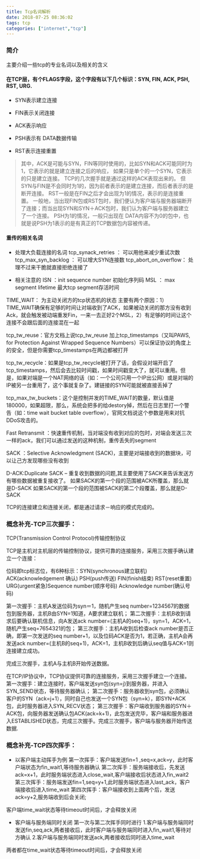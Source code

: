 ```yaml
---
title: Tcp名词解析
date: 2018-07-25 08:36:02
tags: tcp
categories: ["internet","tcp"]
---
```


### 简介
主要介绍一些tcp的专业名词以及相关的含义

#### 在TCP层，有个FLAGS字段，这个字段有以下几个标识：SYN, FIN, ACK, PSH, RST, URG.


* SYN表示建立连接

* FIN表示关闭连接

* ACK表示响应

* PSH表示有 DATA数据传输

* RST表示连接重置


> 其中，ACK是可能与SYN，FIN等同时使用的，比如SYN和ACK可能同时为1，它表示的就是建立连接之后的响应，
> 如果只是单个的一个SYN，它表示的只是建立连接。
> TCP的几次握手就是通过这样的ACK表现出来的。
> 但SYN与FIN是不会同时为1的，因为前者表示的是建立连接，而后者表示的是断开连接。
> RST一般是在FIN之后才会出现为1的情况，表示的是连接重置。
> 一般地，当出现FIN包或RST包时，我们便认为客户端与服务器端断开了连接；而当出现SYN和SYN＋ACK包时，我们认为客户端与服务器建立了一个连接。
> PSH为1的情况，一般只出现在 DATA内容不为0的包中，也就是说PSH为1表示的是有真正的TCP数据包内容被传递。


#### 重传的相关名词

* 处理大负载连接的名词
tcp_synack_retries   ： 可以用他来减少重试次数
tcp_max_syn_backlog  ： 可以增大SYN连接数
tcp_abort_on_overflow： 处理不过来干脆就直接拒绝连接了


* 相关注意的
ISN ：init sequence number 初始化序列码
MSL ： max segment lifetime 最大tcp segment存活时间

TIME_WAIT： 为主动关闭方的tcp状态机的状态
主要有两个原因：1）TIME_WAIT确保有足够的时间让对端收到了ACK，如果被动关闭的那方没有收到Ack，就会触发被动端重发Fin，一来一去正好2个MSL，2）有足够的时间让这个连接不会跟后面的连接混在一起

tcp_tw_reuse：官方文档上说tcp_tw_reuse 加上tcp_timestamps（又叫PAWS, for Protection Against Wrapped Sequence Numbers）可以保证协议的角度上的安全，但是你需要tcp_timestamps在两边都被打开

tcp_tw_recycle：如果是tcp_tw_recycle被打开了话，会假设对端开启了tcp_timestamps，然后会去比较时间戳，如果时间戳变大了，就可以重用。但是，如果对端是一个NAT网络的话（如：一个公司只用一个IP出公网）或是对端的IP被另一台重用了，这个事就复杂了。建链接的SYN可能就被直接丢掉了

tcp_max_tw_buckets：这个是控制并发的TIME_WAIT的数量，默认值是180000，如果超限，那么，系统会把多的给destory掉，然后在日志里打一个警告（如：time wait bucket table overflow），官网文档说这个参数是用来对抗DDoS攻击的。

Fast Retransmit ：快速重传机制，当对端没有收到对应的包时，对端会发送三次一样的ack，我们可以通过发送的这种机制，重传丢失的segment

SACK ：Selective Acknowledgment (SACK)，主要是对端接收到的数据块，可以让己方发现哪些没有收到

D-ACK:Duplicate SACK – 重复收到数据的问题,其主要使用了SACK来告诉发送方有哪些数据被重复接收了。
如果SACK的第一个段的范围被ACK所覆盖，那么就是D-SACK
如果SACK的第一个段的范围被SACK的第二个段覆盖，那么就是D-SACK





TCP的连接建立和连接关闭，都是通过请求－响应的模式完成的。

### 概念补充-TCP三次握手：

TCP(Transmission Control Protocol)传输控制协议

TCP是主机对主机层的传输控制协议，提供可靠的连接服务，采用三次握手确认建立一个连接：

位码即tcp标志位，有6种标示：SYN(synchronous建立联机) ACK(acknowledgement 确认) PSH(push传送) FIN(finish结束) RST(reset重置) URG(urgent紧急)Sequence number(顺序号码) Acknowledge number(确认号码)

第一次握手：主机A发送位码为syn＝1，随机产生seq number=1234567的数据包到服务器，主机B由SYN=1知道，A要求建立联机；
第二次握手：主机B收到请求后要确认联机信息，向A发送ack number=(主机A的seq+1)，syn=1，ACK=1，随机产生seq=7654321的包；
第三次握手：主机A收到后检查ack number是否正确，即第一次发送的seq number+1，以及位码ACK是否为1，若正确，主机A会再发送ack number=(主机B的seq+1)，ACK=1，主机B收到后确认seq值与ACK=1则连接建立成功。

完成三次握手，主机A与主机B开始传送数据。


在TCP/IP协议中，TCP协议提供可靠的连接服务，采用三次握手建立一个连接。
第一次握手：建立连接时，客户端发送syn包(syn=j)到服务器，并进入SYN_SEND状态，等待服务器确认；
第二次握手：服务器收到syn包，必须确认客户的SYN（ack=j+1），同时自己也发送一个SYN包（syn=k），即SYN+ACK包，此时服务器进入SYN_RECV状态；
第三次握手：客户端收到服务器的SYN＋ACK包，向服务器发送确认包ACK(ack=k+1)，此包发送完毕，客户端和服务器进入ESTABLISHED状态，完成三次握手。完成三次握手，客户端与服务器开始传送数据.

### 概念补充-TCP四次挥手：
* 以客户端主动挥手为例
第一次挥手：客户端发送fin=1 ,seq=x,ack=y，此时客户端状态为fin_wait1,等待服务器确认
第二次挥手：服务端接收后，先发送ack=x+1，此时服务端状态进入close_wait,客户端接收后状态进入fin_wait2
第三次挥手：服务端发送fin=1,seq=y+1,此时服务端状态进入last_ack，客户端接收后进入time_wait
第四次挥手：客户端接收到上面两个后，发送ack=y+2,服务端收到后会关闭;

客户端time_wait状态等待timeout时间后，才会释放关闭

* 客户端与服务端同时关闭
第一次与第二次挥手同时进行
1.客户端与服务端同时发送fin,seq,ack,两者接收后，此时客户端与服务端同时进入fin_wait1,等待对方确认
2.客户端与服务端同时发送ack,两者接收后同时进入time_wait

两者都在time_wait状态等待timeout时间后，才会释放关闭










